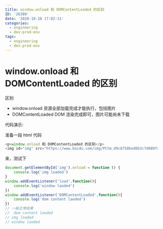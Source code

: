 ```yaml
---
title: window.onload 和 DOMContentLoaded 的区别
ID: '26380'
date: '2020-10-28 17:02:31'
categories:
  - engineering
  - dev-prod-env
tags:
  - engineering
  - dev-prod-env
---
```


# window.onload 和 DOMContentLoaded 的区别

区别

- window.onload 资源全部加载完成才能执行，包括图片
- DOMContentLoaded DOM 渲染完成即可，图片可能尚未下载

代码演示:

准备一段 html 代码

``` js 
<p>window.onload 和 DOMContentLoaded 的区别</p>
<img id="img" src="https://www.baidu.com/img/PCtm_d9c8750bed0b3c7d089fa7d55720d6cf.png" alt="">
```

来，测试下

``` js 
document.getElementById('img').onload = function () {
    console.log('img loaded')
}
window.addEventListener('load',function(){
    console.log('window laoded')
})
window.addEventListener('DOMContentLoaded',function(){
    console.log('dom content laoded')
})
// 一般正常结果
//  dom content laoded
// img loaded
// window laoded
```
 
 
 
 
 
 
 
 
 
 
 
 
 
 
 
 
 
 
 
